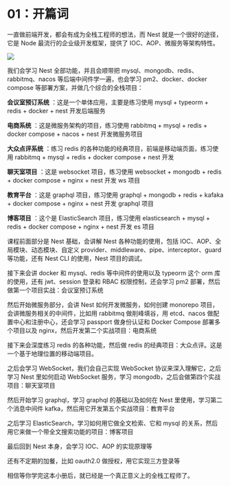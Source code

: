 ﻿# 01：开篇词

一直做前端开发，都会有成为全栈工程师的想法，而 Nest 就是一个很好的途径，它是 Node 最流行的企业级开发框架，提供了 IOC、AOP、微服务等架构特性。

![](//liushuaiyang.oss-cn-shanghai.aliyuncs.com/nest-docs/image/第01章-1.png)

我们会学习 Nest 全部功能，并且会顺带把 mysql、mongodb、redis、rabbitmq、nacos 等后端中间件学一遍，也会学习 pm2、docker、docker compose 等部署方案，并做几个综合的全栈项目：

**会议室预订系统** ：这是一个单体应用，主要是练习使用 mysql + typeorm + redis + docker + nest 开发后端服务

**电商系统** ：这是微服务架构的项目，练习使用 rabbitmq + mysql + redis + docker compose + nacos + nest 开发微服务项目

**大众点评系统** ：练习 redis 的各种功能的经典项目，前端是移动端页面，练习使用 rabbitmq + mysql + redis + docker compose + nest 开发

**聊天室项目** ：这是 websocket 项目，练习使用 websocket + mongodb + redis + docker compose + nginx + nest 开发 ws 项目

**教育平台** ：这是 graphql 项目，练习使用 graphql + mongodb + redis + kafaka + docker compose + nginx + nest 开发 graphql 项目

**博客项目** ：这个是 ElasticSearch 项目，练习使用 elasticsearch + mysql + redis + docker compose + nginx + nest 开发 es 项目

课程前面部分是 Nest 基础，会讲解 Nest 各种功能的使用，包括 IOC、AOP、全局模块、动态模块、自定义 provider、middleware、pipe、interceptor、guard 等功能，还有 Nest CLI 的使用，Nest 项目的调试。

接下来会讲 docker 和 mysql、redis 等中间件的使用以及 typeorm 这个 orm 库的使用，还有 jwt、session 登录和 RBAC 权限控制，还会学习 pm2 部署，然后做第一个项目实战：会议室预订系统

然后开始微服务部分，会讲 Nest 如何开发微服务，如何创建 monorepo 项目，会讲微服务相关的中间件，比如用 rabbitmq 做削峰填谷，用 etcd、nacos 做配置中心和注册中心，还会学习 passport 做身份认证和 Docker Compose 部署多个项目以及 nginx，然后开发第二个实战项目：电商系统

接下来会深度练习 redis 的各种功能，然后做 redis 的经典项目：大众点评。这是一个基于地理位置的移动端项目。

之后会学习 WebSocket，我们会自己实现 WebSocket 协议来深入理解它，之后学习 Nest 里如何启动 WebSocket 服务，学习 mongodb，之后会做第四个实战项目：聊天室项目

然后开始学习 graphql，学习 graphql 的基础以及如何在 Nest 里使用，学习第二个消息中间件 kafka，然后用它开发第五个实战项目：教育平台

之后学习 ElasticSearch，学习如何用它做全文检索、它和 mysql 的关系，然后用它来做一个带全文搜索功能的项目：博客项目

最后回到 Nest 本身，会学习 IOC、AOP 的实现原理等

还有不定期的加餐，比如 oauth2.0 做授权，用它实现三方登录等

相信等你学完这本小册后，就已经是一个真正意义上的全栈工程师了。
